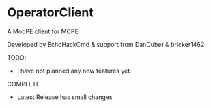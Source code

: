 # OperatorClient
A ModPE client for MCPE

Developed by EchoHackCmd & support from DanCuber & bricker1462

TODO:
- I have not planned any new features yet.


COMPLETE
- Latest Release has small changes
